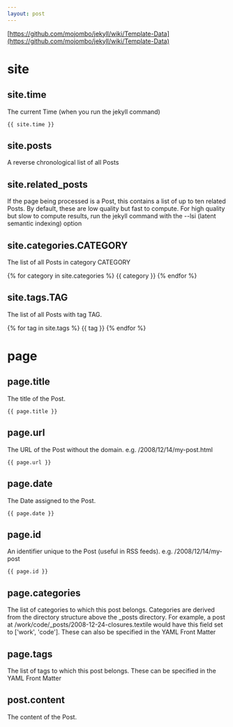 ```yaml
---
layout: post
---
```


[https://github.com/mojombo/jekyll/wiki/Template-Data](https://github.com/mojombo/jekyll/wiki/Template-Data)


# site

## site.time 	
The current Time (when you run the jekyll command)

    {{ site.time }}

## site.posts 	
A reverse chronological list of all Posts


## site.related_posts 	
If the page being processed is a Post, this contains a list of up to ten related Posts. By default, these are low quality but fast to compute. For high quality but slow to compute results, run the jekyll command with the --lsi (latent semantic indexing) option

## site.categories.CATEGORY 	
The list of all Posts in category CATEGORY

{% for category in site.categories %}
    {{ category }}
{% endfor %}


## site.tags.TAG
The list of all Posts with tag TAG. 

{% for tag in site.tags %}
    {{ tag }}
{% endfor %}


# page

## page.title 	
The title of the Post.

    {{ page.title }}

## page.url 	
The URL of the Post without the domain. e.g. /2008/12/14/my-post.html

    {{ page.url }}

## page.date 	
The Date assigned to the Post.

    {{ page.date }}

## page.id 	
An identifier unique to the Post (useful in RSS feeds). e.g. /2008/12/14/my-post

    {{ page.id }}

## page.categories 	
The list of categories to which this post belongs. Categories are derived from the directory structure above the _posts directory. For example, a post at /work/code/_posts/2008-12-24-closures.textile would have this field set to ['work', 'code']. These can also be specified in the YAML Front Matter


## page.tags 	
The list of tags to which this post belongs. These can be specified in the YAML Front Matter


## post.content 	
The content of the Post. 

